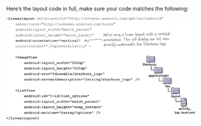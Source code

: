 Here’s the layout code in full, make sure your code matches the following:

![](.guides/img/21.png)
